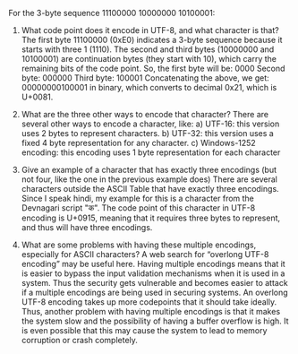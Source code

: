 For the 3-byte sequence 11100000 10000000 10100001:

1. What code point does it encode in UTF-8, and what character is that?
The first byte 11100000 (0xE0) indicates a 3-byte sequence because it starts with three 1 (1110). The second and third bytes (10000000 and 10100001) are continuation bytes (they start with 10), which carry the remaining bits of the code point.
So, the first byte will be: 0000
Second byte: 000000
Third byte: 100001
Concatenating the above, we get: 00000000100001 in binary, which converts to decimal 0x21, which is U+0081.

2. What are the three other ways to encode that character?
There are several other ways to encode a character, like:
a) UTF-16: this version uses 2 bytes to represent characters.
b) UTF-32: this version uses a fixed 4 byte representation for any character.
c) Windows-1252 encoding: this encoding uses 1 byte representation for each character

3. Give an example of a character that has exactly three encodings (but not four, like the one in the previous example does)
There are several characters outside the ASCII Table that have exactly three encodings. Since I speak hindi, my example for this is a character from the Devnagari script "क". The code point of this character in UTF-8 encoding is U+0915, meaning that it requires three bytes to represent, and thus will have three encodings.

4. What are some problems with having these multiple encodings, especially for ASCII characters? A web search for “overlong UTF-8 encoding” may be useful here.
Having multiple encodings means that it is easier to bypass the input validation mechanisms when it is used in a system. Thus the security gets vulnerable and becomes easier to attack if a multiple encodings are being used in securing systems.
An overlong UTF-8 encoding takes up more codepoints that it should take ideally. Thus, another problem with having multiple encodings is that it makes the system slow and the possibility of having a buffer overflow is high. It is even possible that this may cause the system to lead to memory corruption or crash completely.